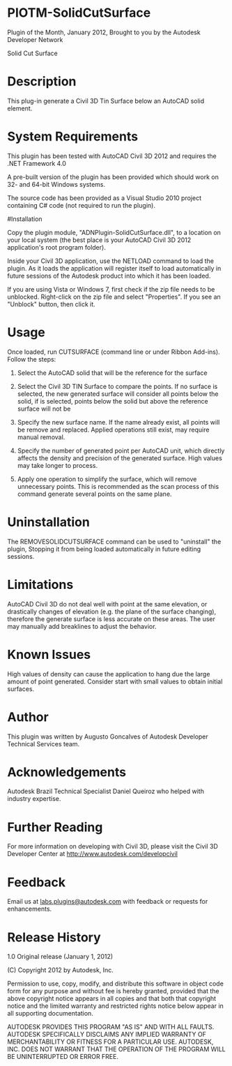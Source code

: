 # PIOTM-SolidCutSurface

Plugin of the Month, January 2012, Brought to you by the Autodesk Developer Network

Solid Cut Surface

# Description

This plug-in generate a Civil 3D Tin Surface below an AutoCAD
solid element.

# System Requirements

This plugin has been tested with AutoCAD Civil 3D 2012
and requires the .NET Framework 4.0 

A pre-built version of the plugin has been provided which should
work on 32- and 64-bit Windows systems.

The source code has been provided as a Visual Studio 2010 project
containing C# code (not required to run the plugin).

#Installation

Copy the plugin module, "ADNPlugin-SolidCutSurface.dll", to a location
on your local system (the best place is your AutoCAD Civil 3D 2012 
application's root program folder).

Inside your Civil 3D application, use the NETLOAD command to load
the plugin. As it loads the application will register itself to load
automatically in future sessions of the Autodesk product into which
it has been loaded.

 If you are using Vista or Windows 7, first check
if the zip file needs to be unblocked.
Right-click on the zip file and select "Properties". If you see
an "Unblock" button, then click it. 

# Usage

Once loaded, run CUTSURFACE (command line or under Ribbon
Add-ins). Follow the steps:

1. Select the AutoCAD solid that will be the reference
for the surface

2. Select the Civil 3D TIN Surface to compare
the points. If no surface is selected, the new generated surface
will consider all points below the solid, if is selected, points
below the solid but above the reference surface will not be
3. Specify the new surface name. If the name already exist,
all points will be remove and replaced. Applied 
operations still exist, may require manual removal.

4. Specify the number of generated point per AutoCAD
unit, which directly affects the density and precision of
the generated surface.  High values may take longer
to process.

5. Apply one operation to simplify the surface, which
will remove unnecessary points. This is recommended
as the scan process of this command generate several
points on the same plane.

# Uninstallation

The REMOVESOLIDCUTSURFACE command can be used to 
"uninstall" the plugin, Stopping it from being loaded 
automatically in future editing sessions. 

# Limitations

AutoCAD Civil 3D do not deal well with point at the same
elevation, or drastically changes of elevation (e.g. the plane 
of the surface changing), therefore the generate surface is
less accurate on these areas. The user may manually add 
breaklines to adjust the behavior.

# Known Issues

High values of density can cause the application to hang 
due the large amount of point generated. Consider start with
small values to obtain initial surfaces.

# Author

This plugin was written by Augusto Goncalves of Autodesk Developer 
Technical Services team. 

# Acknowledgements

Autodesk Brazil Technical Specialist Daniel Queiroz who
helped with industry expertise.

# Further Reading

For more information on developing with Civil 3D, please visit the
Civil 3D Developer Center at http://www.autodesk.com/developcivil

# Feedback

Email us at labs.plugins@autodesk.com with feedback or requests for
enhancements.

# Release History

  1.0    Original release                     (January 1, 2012)

(C) Copyright 2012 by Autodesk, Inc. 

Permission to use, copy, modify, and distribute this software in
object code form for any purpose and without fee is hereby granted, 
provided that the above copyright notice appears in all copies and 
that both that copyright notice and the limited warranty and
restricted rights notice below appear in all supporting 
documentation.

AUTODESK PROVIDES THIS PROGRAM "AS IS" AND WITH ALL FAULTS. 
AUTODESK SPECIFICALLY DISCLAIMS ANY IMPLIED WARRANTY OF
MERCHANTABILITY OR FITNESS FOR A PARTICULAR USE.  AUTODESK, INC. 
DOES NOT WARRANT THAT THE OPERATION OF THE PROGRAM WILL BE
UNINTERRUPTED OR ERROR FREE.
